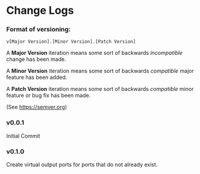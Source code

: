 # Change Logs

### Format of versioning:

```
v[Major Version].[Minor Version].[Patch Version]
```

A **Major Version** iteration means some sort of backwards *incompatible* change has been made.

A **Minor Version** iteration means some sort of backwards *compatible* major feature has been added.

A **Patch Version** iteration means some sort of backwards *compatible* minor feature or bug fix has been made.

(See https://semver.org)

### v0.0.1

Initial Commit

### v0.1.0

Create virtual output ports for ports that do not already exist.